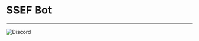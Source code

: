 # SSEF Bot

---

![Discord](https://img.shields.io/discord/638802665467543572?style=plastic&logo=discord&logoColor=white&label=SSEF&labelColor=blue&color=blue)
